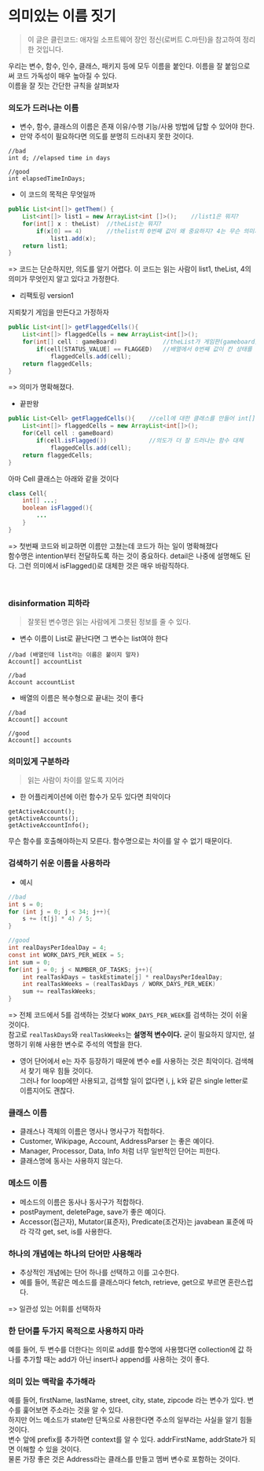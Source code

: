 # 의미있는 이름 짓기

> 이 글은 클린코드: 애자일 소프트웨어 장인 정신(로버트 C.마틴)을 참고하여 정리한 것입니다.

우리는 변수, 함수, 인수, 클래스, 패키지 등에 모두 이름을 붙인다. 이름을 잘 붙임으로써 코드 가독성이 매우 높아질 수 있다.<br>이름을 잘 짓는 간단한 규칙을 살펴보자

### 의도가 드러나는 이름

- 변수, 함수, 클래스의 이름은 존재 이유/수행 기능/사용 방법에 답할 수 있어야 한다.
- 만약 주석이 필요하다면 의도를 분명히 드러내지 못한 것이다.

```
//bad
int d; //elapsed time in days

//good
int elapsedTimeInDays;
```

- 이 코드의 목적은 무엇일까

```java
public List<int[]> getThem() {
    List<int[]> list1 = new ArrayList<int []>();    //list1은 뭐지?
    for(int[] x : theList)  //theList는 뭐지?
        if(x[0] == 4)       //thelist의 0번째 값이 왜 중요하지? 4는 무슨 의미지?
            list1.add(x);
    return list1;
}
```

=> 코드는 단순하지만, 의도를 알기 어렵다. 이 코드는 읽는 사람이 list1, theList, 4의 의미가 무엇인지 알고 있다고 가정한다.

- 리팩토링 version1

지뢰찾기 게임을 만든다고 가정하자

```java
public List<int[]> getFlaggedCells(){
    List<int[]> flaggedCells = new ArrayList<int[]>();
    for(int[] cell : gameBoard)             //theList가 게임판(gameboard)를 뜻하는군
        if(cell[STATUS_VALUE] == FLAGGED)   //배열에서 0번째 값이 칸 상태를 나타내고 4는 깃발이 꽂힌 상태를 말하는군
            flaggedCells.add(cell);
    return flaggedCells;
}
```

=> 의미가 명확해졌다.

- 끝판왕

```java
public List<Cell> getFlaggedCells(){    //cell에 대한 클래스를 만들어 int[] 대체
    List<int[]> flaggedCells = new ArrayList<int[]>();
    for(Cell cell : gameBoard)
        if(cell.isFlagged())            //의도가 더 잘 드러나는 함수 대체
            flaggedCells.add(cell);
    return flaggedCells;
}
```

아마 Cell 클래스는 아래와 같을 것이다

```java
class Cell{
    int[] ...;
    boolean isFlagged(){
        ...
    }
}
```

=> 첫번째 코드와 비교하면 이름만 고쳤는데 코드가 하는 일이 명확해졌다<br>
함수명은 intention부터 전달하도록 하는 것이 중요하다. detail은 나중에 설명해도 된다. 그런 의미에서 isFlagged()로 대체한 것은 매우 바람직하다.

<br>

### disinformation 피하라

> 잘못된 변수명은 읽는 사람에게 그릇된 정보를 줄 수 있다.

- 변수 이름이 List로 끝난다면 그 변수는 list여야 한다

```
//bad (배열인데 list라는 이름은 붙이지 말자)
Account[] accountList

//bad
Account accountList
```

- 배열의 이름은 복수형으로 끝내는 것이 좋다

```
//bad
Account[] account

//good
Account[] accounts
```

### 의미있게 구분하라

> 읽는 사람이 차이를 알도록 지어라

- 한 어플리케이션에 이런 함수가 모두 있다면 최악이다

```
getActiveAccount();
getActiveAccounts();
getActiveAccountInfo();
```

무슨 함수를 호출해야하는지 모른다. 함수명으로는 차이를 알 수 없기 때문이다.

### 검색하기 쉬운 이름을 사용하라

- 예시

```java
//bad
int s = 0;
for (int j = 0; j < 34; j++){
    s += (t[j] * 4) / 5;
}
```

```java
//good
int realDaysPerIdealDay = 4;
const int WORK_DAYS_PER_WEEK = 5;
int sum = 0;
for(int j = 0; j < NUMBER_OF_TASKS; j++){
    int realTaskDays = taskEstimate[j] * realDaysPerIdealDay;
    int realTaskWeeks = (realTaskDays / WORK_DAYS_PER_WEEK)
    sum += realTaskWeeks;
}
```

=> 전체 코드에서 5를 검색하는 것보다 `WORK_DAYS_PER_WEEK`를 검색하는 것이 쉬울 것이다.<br>
참고로 `realTaskDays`와 `realTaskWeeks`는 **설명적 변수이다.** 굳이 필요하지 않지만, 설명하기 위해 사용한 변수로 주석의 역할을 한다.

- 영어 단어에서 e는 자주 등장하기 때문에 변수 e를 사용하는 것은 최악이다. 검색해서 찾기 매우 힘들 것이다. <br>
  그러나 for loop에만 사용되고, 검색할 일이 없다면 i, j, k와 같은 single letter로 이름지어도 괜찮다.

### 클래스 이름

- 클래스나 객체의 이름은 명사나 명사구가 적합하다.
- Customer, Wikipage, Account, AddressParser 는 좋은 예이다.
- Manager, Processor, Data, Info 처럼 너무 일반적인 단어는 피한다.
- 클래스명에 동사는 사용하지 않는다.

### 메소드 이름

- 메소드의 이름은 동사나 동사구가 적합하다.
- postPayment, deletePage, save가 좋은 예이다.
- Accessor(접근자), Mutator(표준자), Predicate(조건자)는 javabean 표준에 따라 각각 get, set, is를 사용한다.

### 하나의 개념에는 하나의 단어만 사용해라

- 추상적인 개념에는 단어 하나를 선택하고 이를 고수한다.
- 예를 들어, 똑같은 메소드를 클래스마다 fetch, retrieve, get으로 부르면 혼란스럽다.

=> 일관성 있는 어휘를 선택하자

### 한 단어를 두가지 목적으로 사용하지 마라

예를 들어, 두 변수를 더한다는 의미로 add를 함수명에 사용했다면 collection에 값 하나를 추가할 때는 add가 아닌 insert나 append를 사용하는 것이 좋다.

### 의미 있는 맥락을 추가해라

예를 들어, firstName, lastName, street, city, state, zipcode 라는 변수가 있다. 변수를 훑어보면 주소라는 것을 알 수 있다.<br>
하지만 어느 메소드가 state만 단독으로 사용한다면 주소의 일부라는 사실을 알기 힘들 것이다.<br>
변수 앞에 prefix를 추가하면 context를 알 수 있다. addrFirstName, addrState가 되면 이해할 수 있을 것이다.<br>
물론 가장 좋은 것은 Address라는 클래스를 만들고 멤버 변수로 포함하는 것이다.
